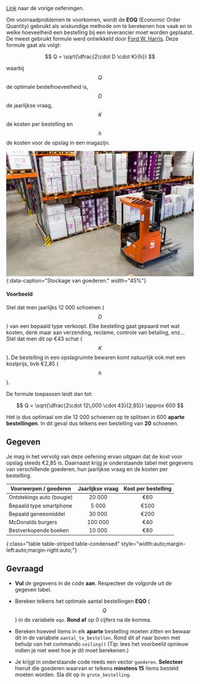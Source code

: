 <div class="text-end"> <i class="mdi mdi-led-on mdi-24" title="link"></i> <a href="https://dodona.be/nl/courses/2690" target="_blank">Link</a> naar de vorige oefeningen.</div>

Om voorraadproblemen te voorkomen, wordt de **EOQ** (Economic Order Quantity) gebruikt als wiskundige methode om te berekenen hoe vaak en in welke hoeveelheid een bestelling bij een leverancier moet worden geplaatst. De meest gebruikt formule werd ontwikkeld door <a href="https://en.wikipedia.org/wiki/Ford_Whitman_Harris" target="_blank">Ford W. Harris</a>. Deze formule gaat als volgt:

$$
Q = \sqrt{\dfrac{2\cdot D \cdot K}{h}}
$$

waarbij $$Q$$ de optimale bestelhoeveelheid is, $$D$$ de jaarlijkse vraag, $$K$$ de kosten per bestelling en $$h$$ de kosten voor de opslag in een magazijn.

![Stockage van goederen.](media/petrebels.jpg "Foto door Petrebels op Unsplash."){:data-caption="Stockage van goederen." width="45%"}

#### Voorbeeld
Stel dat men jaarlijks 12 000 schoenen ($$D$$) van een bepaald type verkoopt. Elke bestelling gaat gepaard met wat kosten, denk maar aan verzending, reclame, controle van betaling, enz... Stel dat men dit op €43 schat ($$K$$). De bestelling in een opslagruimte bewaren komt natuurlijk ook met een kostprijs, bvb €2,85 ($$h$$). 

De formule toepassen leidt dan tot:

$$
Q = \sqrt{\dfrac{2\cdot 12\,000 \cdot 43}{2,85}} \approx 600
$$

Het is dus optimaal om die 12 000 schoenen op te splitsen in 600 **aparte bestellingen**. In dit geval dus telkens een bestelling van **20** schoenen.

## Gegeven
Je mag in het vervolg van deze oefening ervan uitgaan dat de kost voor opslag steeds €2,85 is. Daarnaast krijg je onderstaande tabel met gegevens van verschillende goederen, hun jaarlijkse vraag en de kosten per bestelling.

| Voorwerpen / goederen     | Jaarlijkse vraag  | Kost per bestelling | 
|---------------------------|:-----------------:|:-------------------:|
| Ontstekings auto (bougie) | 20 000            | €60                 |
| Bepaald type smartphone   | 5 000             | €100                |
| Bepaald geneesmiddel      | 30 000            | €200                |
| McDonalds burgers         | 100 000           | €40                 |
| Bestverkopende boeken     | 10 000            | €80                 |
{:class="table table-striped table-condensed" style="width:auto;margin-left:auto;margin-right:auto;"}

## Gevraagd

- **Vul** de gegevens in de code **aan**. Respecteer de volgorde uit de gegeven tabel.

- Bereken telkens het optimale aantal bestellingen **EQO** ($$Q$$) in de variabele `eqo`. **Rond af** op 0 cijfers na de komma.

- Bereken hoeveel items in elk **aparte** bestelling moeten zitten en bewaar dit in de variabele `aantal_te_bestellen`. Rond dit af naar boven met behulp van het commando `ceiling()` (Tip: lees het voorbeeld opnieuw indien je niet weet hoe je dit moet berekenen.)

- Je krijgt in onderstaande code reeds een vector `goederen`. **Selecteer** hieruit die goederen waarvan er telkens **minstens 15** items besteld moeten worden. Sla dit op in `grote_bestelling`.
